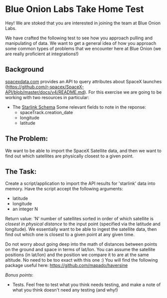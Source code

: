 # Blue Onion Labs Take Home Test

Hey! We are stoked that you are interested in joining the team at Blue Onion Labs.

We have crafted the following test to see how you approach pulling and manipulating of data. We want to get a general idea of how you approach some common types of problems that we encounter here at Blue Onion (we are really proficient at integrations!)

## Background
[spacexdata.com](https://docs.spacexdata.com/) provides an API to query attributes about SpaceX launches (https://github.com/r-spacex/SpaceX-API/blob/master/docs/v4/README.md). For this exercise we are going to be working with two resources in particular:
- The [Starlink Schema](https://github.com/r-spacex/SpaceX-API/blob/master/docs/v4/starlink/schema.md)
  Some relevant fields to note in the reponse:
    - spaceTrack.creation_date
    - longitude
    - latitude

## The Problem:
We want to be able to import the SpaceX Satellite data, and then we want to find out which satellites are physically closest to a given point.

## The Task:

Create a script/application to import the API results for 'starlink' data into memory. Have the script accept the following arguments:
- latitude
- longitude
- an integer N

Return value: 'N' number of satellites sorted in order of which satellite is *closest in physical distance* to the input point (specified via the latitude and longitude). We essentially want to be able to ingest the satellite data, then find out which one is closest to a given point at any given time.

Do not worry about going deep into the math of distances between points on the ground and space in terms of lat/lon. You can assume the satellite positions (in lat/lon) and the position we compare it to are at the same altitude. No need to be too exact with this one :)
You will find the following package useful here: https://github.com/mapado/haversine

*Bonus points*:
- Tests. Feel free to test what you think needs testing, and make a note of what you think doesn't need any testing (and why!)
